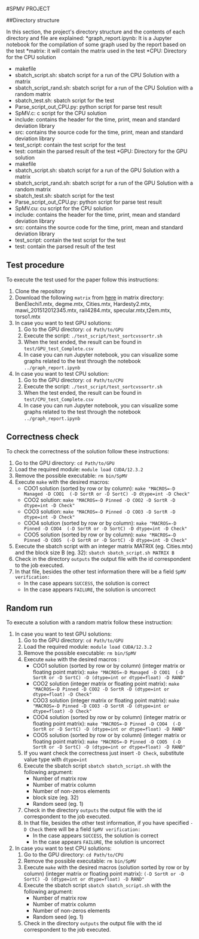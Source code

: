 #SPMV PROJECT

##Directory structure

In this section, the project's directory structure and the contents of each directory and file are explained:
*graph_report.ipynb: It is a Jupyter notebook for the compilation of some graph used by the report based on the test
*matrix: it will contain the matrix used in the test
*CPU: Directory for the CPU solution
  - makefile
  - sbatch_script.sh: sbatch script for a run of the CPU Solution with a matrix
  - sbatch_script_rand.sh: sbatch script for a run of the CPU Solution with a random matrix
  - sbatch_test.sh: sbatch script for the test
  - Parse_script_out_CPU.py: python script for parse test result
  - SpMV.c: c script for the CPU solution
  - include: contains the header for the time, print, mean and standard deviation library
  - src: contains the source code for the time, print, mean and standard deviation library
  - test_script: contain the test script for the test
  - test: contain the parsed result of the test
*GPU: Directory for the GPU solution
  - makefile
  - sbatch_script.sh: sbatch script for a run of the GPU Solution with a matrix
  - sbatch_script_rand.sh: sbatch script for a run of the GPU Solution with a random matrix
  - sbatch_test.sh: sbatch script for the test
  - Parse_script_out_CPU.py: python script for parse test result
  - SpMV.cu: cu script for the CPU solution
  - include: contains the header for the time, print, mean and standard deviation library
  - src: contains the source code for the time, print, mean and standard deviation library
  - test_script: contain the test script for the test
  - test: contain the parsed result of the test


## Test procedure

To execute the test used for the paper follow this instructions:
1. Clone the repository
2. Download the following `matrix` from [here](https://sparse.tamu.edu) in matrix directory: BenElechi1.mtx, degme.mtx, Cities.mtx, Hardesty2.mtx, mawi_201512012345.mtx, rail4284.mtx, specular.mtx,t2em.mtx, torso1.mtx
3. In case you want to test GPU solutions:
   1. Go to the GPU directory: `cd Path/to/GPU`
   2. Execute the script: `./test_script/test_sortcvssortr.sh`
   3. When the test ended, the result can be found in `test/GPU_test_Complete.csv`
   4. In case you can run Jupyter notebook, you can visualize some graphs related to the test through the notebook `../graph_report.ipynb`
1. In case you want to test CPU solution:
   1. Go to the GPU directory: `cd Path/to/CPU`
   2. Execute the script: `./test_script/test_sortcvssortr.sh`
   3. When the test ended, the result can be found in `test/CPU_test_Complete.csv`
   4. In case you can run Jupyter notebook, you can visualize some graphs related to the test through the notebook `../graph_report.ipynb`

## Correctness check

To check the correctness of the solution follow these instructions:
   1. Go to the GPU directory: `cd Path/to/GPU`
   2. Load the required module: `module load CUDA/12.3.2`
   3. Remove the possible executable: `rm bin/SpMV`
   4. Execute `make` with the desired macros:
      * COO1 solution (sorted by row or by column): `make "MACROS=-D Managed -D COO1  (-D SortR or -D SortC) -D dtype=int -D Check"`
      * COO2 solution: `make "MACROS=-D Pinned -D COO2 -D SortR -D dtype=int -D Check"`
      * COO3 solution: `make "MACROS=-D Pinned -D COO3 -D SortR -D dtype=int -D Check"`
      * COO4 solution (sorted by row or by column): `make "MACROS=-D Pinned -D COO4  (-D SortR or -D SortC) -D dtype=int -D Check"`
      * COO5 solution (sorted by row or by column): `make "MACROS=-D Pinned -D COO5  (-D SortR or -D SortC) -D dtype=int -D Check"`
   5. Execute the sbatch script with an integer matrix MATRIX (eg. Cities.mtx) and the block size B (eg. 32): `sbatch sbatch_script.sh MATRIX B`
   6. Check in the directory `outputs` the output file with the id correspondent to the job executed.
   7. In that file, besides the other test information there will be a field `SpMV verification:`
      * In the case appears `SUCCESS`, the solution is correct
      * In the case appears `FAILURE`, the solution is uncorrect

## Random run

To execute a solution with a random matrix follow these instruction:
1. In case you want to test GPU solutions:
   1. Go to the GPU directory: `cd Path/to/GPU`
   2. Load the required module: `module load CUDA/12.3.2`
   3. Remove the possible executable: `rm bin/SpMV`
   4. Execute `make` with the desired macros :
      * COO1 solution (sorted by row or by column) (integer matrix or floating point matrix): `make "MACROS=-D Managed -D COO1  (-D SortR or -D SortC) -D (dtype=int or dtype=float) -D RAND"`
      * COO2 solution (integer matrix or floating point matrix): `make "MACROS=-D Pinned -D COO2 -D SortR -D (dtype=int or dtype=float) -D Check"`
      * COO3 solution (integer matrix or floating point matrix): `make "MACROS=-D Pinned -D COO3 -D SortR -D (dtype=int or dtype=float) -D Check"`
      * COO4 solution (sorted by row or by column) (integer matrix or floating point matrix): `make "MACROS=-D Pinned -D COO4  (-D SortR or -D SortC) -D (dtype=int or dtype=float) -D RAND"`
      * COO5 solution (sorted by row or by column) (integer matrix or floating point matrix): `make "MACROS=-D Pinned -D COO5  (-D SortR or -D SortC) -D (dtype=int or dtype=float) -D RAND"`
   5. If you want check the correctness just insert `-D Check`, substitute value type with  `dtype=int`
   6. Execute the sbatch script `sbatch sbatch_script.sh` with the following argument:
      * Number of matrix row
      * Number of matrix column
      * Number of non-zeros elements
      * block size (eg. 32)
      * Random seed (eg. 1)
   7. Check in the directory `outputs` the output file with the id correspondent to the job executed.
   8. In that file, besides the other test information, if you have specified `-D Check` there will be a field `SpMV verification:`
      * In the case appears `SUCCESS`, the solution is correct
      * In the case appears `FAILURE`, the solution is uncorrect
2. In case you want to test CPU solutions:
   1. Go to the GPU directory: `cd Path/to/CPU`
   2. Remove the possible executable: `rm bin/SpMV`
   3. Execute `make` with the desired macros (solution sorted by row or by column) (integer matrix or floating point matrix): `(-D SortR or -D SortC) -D (dtype=int or dtype=float) -D RAND"`
   4. Execute the sbatch script `sbatch sbatch_script.sh` with the following argument:
      * Number of matrix row
      * Number of matrix column
      * Number of non-zeros elements
      * Random seed (eg. 1)
   7. Check in the directory `outputs` the output file with the id correspondent to the job executed.